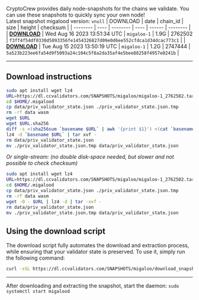 CryptoCrew provides daily node-snapshots for the chains we validate. You can use these snapshots to quickly sync your own node!  
Latest snapshot migalood version: `vnull`
| DOWNLOAD | date | chain_id | size | height | checksum |
| -------- | ---- | -------- | ---- | ------ | -------- |
| **[DOWNLOAD](https://dl.ccvalidators.com/SNAPSHOTS/$CHAIN_NAME/migaloo-1_2762502.tar.lz4)** | Wed Aug 16 2023 13:51:34 UTC | `migaloo-1` | 1.9G | 2762502 | `f3ff4f54df0330d5093356fe1454326827d09e0d6ee552cfdca1d34dcac773c1` |
| **[DOWNLOAD](https://dl.ccvalidators.com/SNAPSHOTS/$CHAIN_NAME/migaloo-1_2747444.tar.lz4)** | Tue Aug 15 2023 13:50:19 UTC | `migaloo-1` | 1.2G | 2747444 | `5a523b223ee6fa54d9f5093a24c104c5f8a2da35af4e5bee88258f4957e0241b` |
 
---
## Download instructions
 
```sh
sudo apt install wget lz4
URL=https://dl.ccvalidators.com/SNAPSHOTS/migaloo/migaloo-1_2762502.tar.lz4
cd $HOME/.migalood
cp data/priv_validator_state.json ./priv_validator_state.json.tmp
rm -rf data wasm
wget $URL
wget $URL.sha256
diff -s <(sha256sum `basename $URL` | awk '{print $1}') <(cat `basename $URL`.sha256)
lz4 -d `basename $URL` | tar xvf -
rm data/priv_validator_state.json
mv ./priv_validator_state.json.tmp data/priv_validator_state.json
```
*Or single-stream: (no double disk-space needed, but slower and not possible to check checksum)*
```sh
sudo apt install wget lz4
URL=https://dl.ccvalidators.com/SNAPSHOTS/migaloo/migaloo-1_2762502.tar.lz4
cd $HOME/.migalood
cp data/priv_validator_state.json ./priv_validator_state.json.tmp
rm -rf data wasm
wget -O - $URL | lz4 -d | tar -xvf -
rm data/priv_validator_state.json
mv ./priv_validator_state.json.tmp data/priv_validator_state.json
```
## Using the download script
 
The download script fully automates the download and extraction process, while ensuring that your validator state is preserved. To use it, simply run the following command:
 
```sh
curl -sSL https://dl.ccvalidators.com/SNAPSHOTS/migaloo/download_snapshot.sh | bash
```
---
After downloading and extracting the snapshot, start the daemon: `sudo systemctl start migalood`
